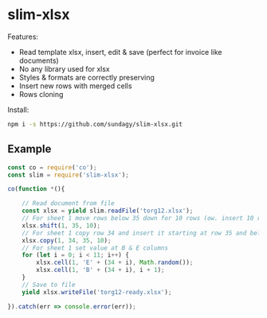# slim-xlsx

Features:
* Read template xlsx, insert, edit & save (perfect for invoice like documents)
* No any library used for xlsx
* Styles & formats are correctly preserving
* Insert new rows with merged cells
* Rows cloning

Install:
```bash
npm i -s https://github.com/sundagy/slim-xlsx.git
```

## Example
```javascript
const co = require('co');
const slim = require('slim-xlsx');

co(function *(){

    // Read document from file
    const xlsx = yield slim.readFile('torg12.xlsx');
    // For sheet 1 move rows below 35 down for 10 rows (ow. insert 10 rows in sheet 1 at row 35)
    xlsx.shift(1, 35, 10);
    // For sheet 1 copy row 34 and insert it starting at row 35 and below 10 times
    xlsx.copy(1, 34, 35, 10);
    // For sheet 1 set value at B & E columns
    for (let i = 0; i < 11; i++) {
        xlsx.cell(1, 'E' + (34 + i), Math.random());
        xlsx.cell(1, 'B' + (34 + i), i + 1);
    }
    // Save to file
    yield xlsx.writeFile('torg12-ready.xlsx');

}).catch(err => console.error(err));
```
